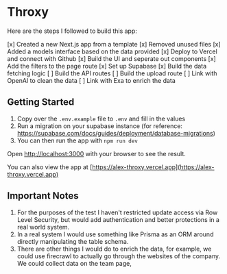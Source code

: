 # Throxy

Here are the steps I followed to build this app:

[x] Created a new Next.js app from a template
[x] Removed unused files
[x] Added a models interface based on the data provided
[x] Deploy to Vercel and connect with Github
[x] Build the UI and seperate out components
[x] Add the filters to the page route
[x] Set up Supabase
[x] Build the data fetching logic
[ ] Build the API routes
[ ] Build the upload route
[ ] Link with OpenAI to clean the data
[ ] Link with Exa to enrich the data

## Getting Started

1. Copy over the `.env.example` file to `.env` and fill in the values
2. Run a migration on your supabase instance (for reference: https://supabase.com/docs/guides/deployment/database-migrations)
3. You can then run the app with `npm run dev`

Open [http://localhost:3000](http://localhost:3000) with your browser to see the result.

You can also view the app at [https://alex-throxy.vercel.app](https://alex-throxy.vercel.app)

## Important Notes

1. For the purposes of the test I haven't restricted update access via Row Level Security, but would add authentication and better protections in a real world system.
2. In a real system I would use something like Prisma as an ORM around directly manipulating the table schema.
3. There are other things I would do to enrich the data, for example, we could use firecrawl to actually go through the websites of the company. We could collect data on the team page,
